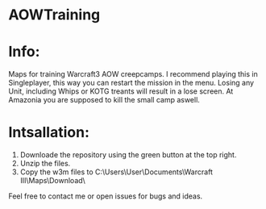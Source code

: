 # AOWTraining


# Info: 
Maps for training Warcraft3 AOW creepcamps.
I recommend playing this in Singleplayer, this way you can restart the mission in the menu.
Losing any Unit, including Whips or KOTG treants will result in a lose screen. At Amazonia you are supposed to kill the small camp aswell.

# Intsallation:

1. Downloade the repository using the green button at the top right.
2. Unzip the files. 
3. Copy the w3m files to C:\Users\User\Documents\Warcraft III\Maps\Download\

Feel free to contact me or open issues for bugs and ideas.

